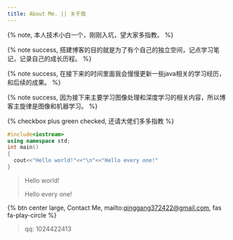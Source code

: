 ```yaml
---
title: About Me. || 关于我 
---
```




{% note, 本人技术小白一个，刚刚入坑，望大家多指教。 %}

{% note success, 搭建博客的目的就是为了有个自己的独立空间，记点学习笔记，记录自己的成长历程。 %}

{% note success, 在接下来的时间里面我会慢慢更新一些java相关的学习经历，和后续的成果。 %}

{% note success, 因为接下来主要学习图像处理和深度学习的相关内容，所以博客主旋律是图像和机器学习。 %}

{% checkbox plus green checked, 还请大佬们多多指教 %}



```c++
#include<iostream>
using namespace std;
int main()
{
  cout<<"Hello world!"<<"\n"<<"Hello every one!"
}
```



> Hello world!
>
> Hello every one!



{% btn center large, Contact Me, mailto:qinggang372422@gmail.com, fas fa-play-circle %}



> qq: 1024422413